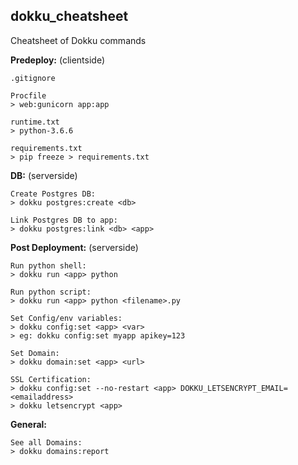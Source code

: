 ## dokku_cheatsheet
Cheatsheet of Dokku commands


**Predeploy:**
(clientside)
```
.gitignore

Procfile 
> web:gunicorn app:app

runtime.txt
> python-3.6.6

requirements.txt
> pip freeze > requirements.txt
```

**DB:**
(serverside)
```
Create Postgres DB:
> dokku postgres:create <db>
  
Link Postgres DB to app:
> dokku postgres:link <db> <app>
```
**Post Deployment:**
(serverside)
```
Run python shell:
> dokku run <app> python
  
Run python script:
> dokku run <app> python <filename>.py

Set Config/env variables:
> dokku config:set <app> <var>
> eg: dokku config:set myapp apikey=123

Set Domain:
> dokku domain:set <app> <url>

SSL Certification:
> dokku config:set --no-restart <app> DOKKU_LETSENCRYPT_EMAIL=<emailaddress>
> dokku letsencrypt <app>
```
**General:**
```
See all Domains:
> dokku domains:report
```
